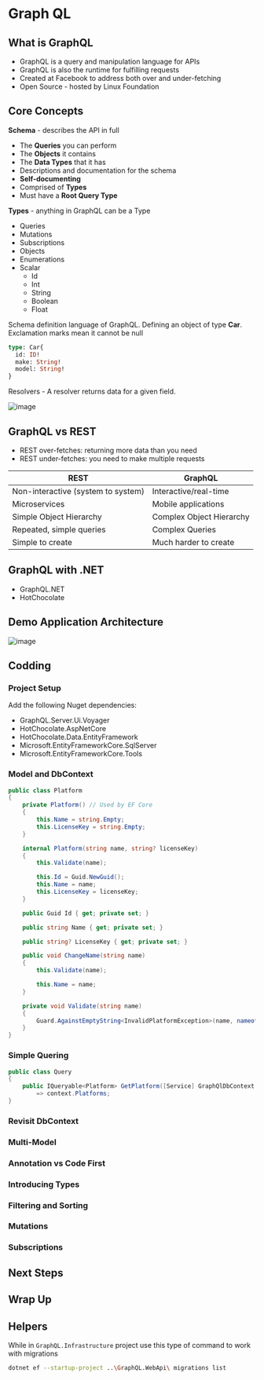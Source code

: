 # Graph QL

## What is GraphQL

- GraphQL is a query and manipulation language for APIs
- GraphQL is also the runtime for fulfilling requests
- Created at Facebook to address both over and under-fetching
- Open Source - hosted by Linux Foundation

## Core Concepts

**Schema** - describes the API in full
- The **Queries** you can perform
- The **Objects** it contains
- The **Data Types** that it has
- Descriptions and documentation for the schema
- **Self-documenting**
- Comprised of **Types**
- Must have a **Root Query Type**

**Types** - anything in GraphQL can be a Type
 - Queries
 - Mutations
 - Subscriptions
 - Objects
 - Enumerations
 - Scalar
   - Id
   - Int
   - String
   - Boolean
   - Float
  
Schema definition language of GraphQL. Defining an object of type **Car**. Exclamation marks mean it cannot be null
```graphql
type: Car{
  id: ID!
  make: String!
  model: String!
}
```
Resolvers - A resolver returns data for a given field.

![image](https://github.com/pirocorp/Web-APIs/assets/34960418/182f90ab-365c-4ad7-b987-e017f773441e)

## GraphQL vs REST

- REST over-fetches: returning more data than you need
- REST under-fetches: you need to make multiple requests

| REST                               	| GraphQL                  	|
|------------------------------------	|--------------------------	|
| Non-interactive (system to system) 	| Interactive/real-time  	|
| Microservices                      	| Mobile applications      	|
| Simple Object Hierarchy            	| Complex Object Hierarchy 	|
| Repeated, simple queries           	| Complex Queries          	|
| Simple to create                   	| Much harder to create    	|
 
## GraphQL with .NET

- GraphQL.NET
- HotChocolate

## Demo Application Architecture 

![image](https://github.com/pirocorp/Web-APIs/assets/34960418/abe0508d-21c8-4c86-ba5c-ab51bbbeb7f5)

## Codding

### Project Setup

Add the following Nuget dependencies:

- GraphQL.Server.Ui.Voyager
- HotChocolate.AspNetCore
- HotChocolate.Data.EntityFramework
- Microsoft.EntityFrameworkCore.SqlServer
- Microsoft.EntityFrameworkCore.Tools

### Model and DbContext

```csharp
public class Platform
{
    private Platform() // Used by EF Core
    {
        this.Name = string.Empty;
        this.LicenseKey = string.Empty;
    }

    internal Platform(string name, string? licenseKey)
    {
        this.Validate(name);

        this.Id = Guid.NewGuid();
        this.Name = name;
        this.LicenseKey = licenseKey;
    }

    public Guid Id { get; private set; }

    public string Name { get; private set; }

    public string? LicenseKey { get; private set; }

    public void ChangeName(string name)
    {
        this.Validate(name);

        this.Name = name;
    }

    private void Validate(string name)
    {
        Guard.AgainstEmptyString<InvalidPlatformException>(name, nameof(this.Name));
    }
}
```

### Simple Quering

```csharp
public class Query
{
    public IQueryable<Platform> GetPlatform([Service] GraphQlDbContext context)
        => context.Platforms;
}
```

### Revisit DbContext

### Multi-Model

### Annotation vs Code First

### Introducing Types

### Filtering and Sorting

### Mutations

### Subscriptions

## Next Steps

## Wrap Up

## Helpers

While in `GraphQL.Infrastructure` project use this type of command to work with migrations

```bash
dotnet ef --startup-project ..\GraphQL.WebApi\ migrations list
```
